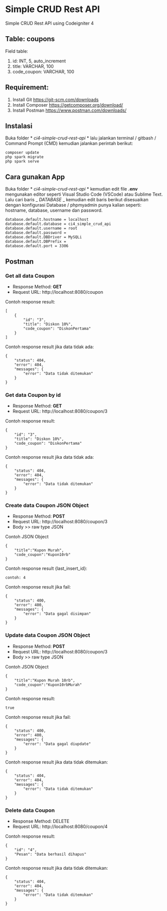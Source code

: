 # Simple CRUD Rest API
Simple CRUD Rest API using Codeigniter 4

## Table: coupons
Field table:
1. id: INT, 5, auto_increment
2. title: VARCHAR, 100
3. code_coupon: VARCHAR, 100

## Requirement:
1. Install Git https://git-scm.com/downloads
2. Install Composer https://getcomposer.org/download/
3. Install Postman https://www.postman.com/downloads/

## Instalasi
Buka folder * *ci4-simple-crud-rest-api* * lalu jalankan terminal / gitbash / Command Prompt (CMD) kemudian jalankan perintah berikut:
```
composer update
php spark migrate
php spark serve
```
## Cara gunakan App
Buka folder * *ci4-simple-crud-rest-api* * kemudian edit file **.env** mengunakan editor seperti Visual Studio Code (VSCode) atau Sublime Text.
Lalu cari baris _ _DATABASE_ _ kemudian edit baris berikut disesuaikan dengan konfigurasi Database / phpmyadmin punya kalian seperti: hostname, database, username dan password.
```
database.default.hostname = localhost
database.default.database = ci4_simple_crud_api
database.default.username = root
database.default.password =
database.default.DBDriver = MySQLi
database.default.DBPrefix =
database.default.port = 3306
```

## Postman
### Get all data Coupon

- Response Method: **GET**
- Request URL: http://localhost:8080/coupon

Contoh response result:
```
[
    {
        "id": "3",
        "title": "Diskon 10%",
        "code_coupon": "DiskonPertama"
    }
]
```
Contoh response result jika data tidak ada:
```
{
    "status": 404,
    "error": 404,
    "messages": {
        "error": "Data tidak ditemukan"
    }
}
```

### Get data Coupon by id
- Response Method: **GET**
- Request URL: http://localhost:8080/coupon/3

Contoh response result:
```
{
    "id": "3",
    "title": "Diskon 10%",
    "code_coupon": "DiskonPertama"
}
```
Contoh response result jika data tidak ada:
```
{
    "status": 404,
    "error": 404,
    "messages": {
        "error": "Data tidak ditemukan"
    }
}
```
### Create data Coupon JSON Object
- Response Method: **POST**
- Request URL: http://localhost:8080/coupon/3
- Body >> raw type JSON

Contoh JSON Object
```
{
    "title":"Kupon Murah",
    "code_coupon":"Kupon10rb"
}
```
Contoh response result {last_insert_id}:
```
contoh: 4
```
Contoh response result jika fail:
```
{
    "status": 400,
    "error": 400,
    "messages": {
        "error": "Data gagal disimpan"
    }
}
```

### Update data Coupon JSON Object
- Response Method: **POST**
- Request URL: http://localhost:8080/coupon/3
- Body >> raw type JSON

Contoh JSON Object
```
{
    "title":"Kupon Murah 10rb",
    "code_coupon":"Kupon10rbMurah"
}
``` 
Contoh response result:
```
true 
``` 
Contoh response result jika fail:
```
{
    "status": 400,
    "error": 400,
    "messages": {
        "error": "Data gagal diupdate"
    }
}
``` 
Contoh response result jika data tidak ditemukan:
```
{
    "status": 404,
    "error": 404,
    "messages": {
        "error": "Data tidak ditemukan"
    }
}
```

### Delete data Coupon
- Response Method: DELETE
- Request URL: http://localhost:8080/coupon/4

Contoh response result:
```
{
    "id": "4",
    "Pesan": "Data berhasil dihapus"
}
```
Contoh response result jika data tidak ditemukan:
```
{
    "status": 404,
    "error": 404,
    "messages": {
        "error": "Data tidak ditemukan"
    }
}
```
